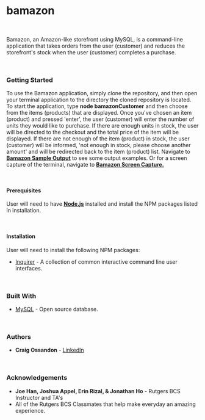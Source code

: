 # bamazon

<br>
<p>Bamazon, an Amazon-like storefront using MySQL, is a command-line application that takes orders from the user (customer) and reduces the storefront's stock when the user (customer) completes a purchase.</p>
<br>
<h3>Getting Started</h3>
<p>To use the Bamazon application, simply clone the repository, and then open your terminal application to the directory the cloned repository is located. To start the application, type <strong>node bamazonCustomer</strong> and then choose from the items (products) that are displayed. Once you've chosen an item (product) and pressed 'enter', the user (customer) will enter the number of units they would like to purchase. If there are enough units in stock, the user will be directed to the checkout and the total price of the item will be displayed. If there are not enough of the item (product) in stock, the user (customer) will be informed, 'not enough in stock, please choose another amount' and will be redirected back to the item (product) list. Navigate to <a href="images/bamazon.txt" rel="nofollow"><strong>Bamazon Sample Output</strong></a> to see some output examples. Or for a screen capture of the terminal, navigate to <a href="images/bamazon.mov" rel="nofollow"><strong>Bamazon Screen Capture.</strong></a></p>
<br>
<h4>Prerequisites</h4>
<p>User will need to have <a href="https://nodejs.org/en/download/" rel="nofollow"><strong>Node.js</strong></a> installed and install the NPM packages listed in installation.</p>
<br>
<h4>Installation</h4>
<p>User will need to install the following NPM packages:</p>
<ul>
<li><a href="https://www.npmjs.com/package/inquirer" rel="nofollow">Inquirer</a> - A collection of common interactive command line user interfaces.</li>
</ul>
<br>
<h3>Built With</h3>
<ul>
<li><a href="https://dev.mysql.com/" rel="nofollow">MySQL</a> - Open source database.</li>
</ul>
<br>
<h3>Authors</h3>
<ul>
<li><strong>Craig Ossandon</strong> - <a href="https://www.linkedin.com/in/craig-ossandon-5b676b3/">LinkedIn</a></li>
</ul>
<br>
<h3>Acknowledgements</h3>
<ul>
<li><strong>Joe Han, Joshua Appel, Erin Rizal, & Jonathan Ho</strong> - Rutgers BCS Instructor and TA's</li>
<li>All of the Rutgers BCS Classmates that help make everyday an amazing experience.</li>